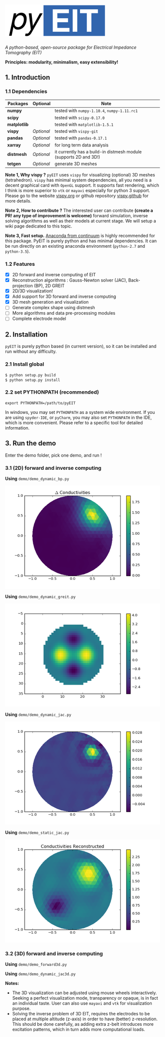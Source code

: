 # ![pyeit](figs/logo.png)

*A python-based, open-source package for Electrical Impedance Tomography (EIT)*

**Principles: modularity, minimalism, easy extensibility!**

## 1. Introduction

### 1.1 Dependencies

| Packages |  Optional | Note |
| ---- | ---- | ---- |
| **numpy** | | tested with `numpy-1.10.4`, `numpy-1.11.rc1` |
| **scipy** | | tested with `scipy-0.17.0` |
| **matplotlib** | | tested with `matplotlib-1.5.1` |
| **vispy** |  *Optional* | tested with `vispy-git` |
| **pandas** | *Optional* | tested with `pandas-0.17.1` |
| **xarray** | *Optional* | for long term data analysis |
| **distmesh** | *Optional* | it currently has a build-in distmesh module (supports 2D and 3D!) |
| **tetgen** | *Optional* | generate 3D meshes |

**Note 1, Why vispy ?** `pyEIT` uses `vispy` for visualizing (optional) 3D meshes (tetrahedron). `vispy` has minimal system dependencies, all you need is a decent graphical card with `OpenGL` support. It supports fast rendering, which I think is more superior to `vtk` or `mayavi` especially for python 3 support. Please go to the website [vispy.org](http://vispy.org/) or github repository [vispy.github](https://github.com/vispy/vispy) for more details.

**Note 2, How to contribute ?** The interested user can contribute **(create a PR! any type of improvement is welcome)** forward simulation, inverse solving algorithms as well as their models at current stage. We will setup a wiki page dedicated to this topic.

**Note 3, Fast setup.** [Anaconda from continuum](https://www.continuum.io/downloads) is highly recommended for this package. PyEIT is purely python and has minimal dependencies. It can be run directly on an existing anaconda environment (`python-2.7` and `python-3.5`).

### 1.2 Features

 - [x] 2D forward and inverse computing of EIT
 - [x] Reconstruction algorithms : Gauss-Newton solver (JAC), Back-projection (BP), 2D GREIT
 - [x] 2D/3D visualization!
 - [x] Add support for 3D forward and inverse computing
 - [x] 3D mesh generation and visualization
 - [ ] Generate complex shape using distmesh
 - [ ] More algorithms and data pre-processing modules
 - [ ] Complete electrode model

## 2. Installation

`pyEIT` is purely python based (in current version), so it can be installed and run without any difficulty.

### 2.1 Install global

```
$ python setup.py build
$ python setup.py install
```

### 2.2 set PYTHONPATH (recommended)

```
export PYTHONPATH=/path/to/pyEIT
```

In windows, you may set `PYTHONPATH` as a system wide environment. If you are using `spyder-IDE`, or `pyCharm`, you may also set `PYTHONPATH` in the IDE, which is more convenient. Please refer to a specific tool for detailed information.

## 3. Run the demo

Enter the demo folder, pick one demo, and run !

### 3.1 (2D) forward and inverse computing

**Using** `demo/demo_dynamic_bp.py`

![demo_bp](figs/demo_bp.png)

**Using** `demo/demo_dynamic_greit.py`

![demo_greit](figs/demo_greit.png)

**Using** `demo/demo_dynamic_jac.py`

![demo_greit](figs/demo_jac.png)

**Using** `demo/demo_static_jac.py`

![demo_static](figs/demo_static.png)

### 3.2 (3D) forward and inverse computing

**Using** `demo/demo_forward3d.py`

**Using** `demo/demo_dynamic_jac3d.py`

**Notes:**

 - The 3D visualization can be adjusted using mouse wheels interactively. Seeking a perfect visualization mode, transparency or opaque, is in fact an individual taste. User can also use `mayavi` and `vtk` for visualization purpose.
 - Solving the inverse problem of 3D EIT, requires the electrodes to be placed at multiple altitude (z-axis) in order to have (better) z-resolution. This should be done carefully, as adding extra z-belt introduces more excitation patterns, which in turn adds more computational loads.
